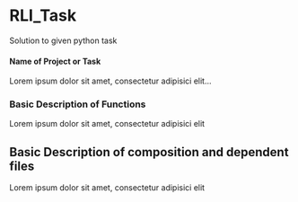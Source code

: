 # RLI_Task
Solution to given python task

#### Name of Project or Task

Lorem ipsum dolor sit amet, consectetur adipisici elit...

### Basic Description of Functions

Lorem ipsum dolor sit amet, consectetur adipisici elit

## Basic Description of composition and dependent files
Lorem ipsum dolor sit amet, consectetur adipisici elit
